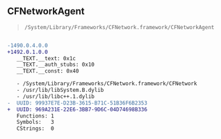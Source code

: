 ## CFNetworkAgent

> `/System/Library/Frameworks/CFNetwork.framework/CFNetworkAgent`

```diff

-1490.0.4.0.0
+1492.0.1.0.0
   __TEXT.__text: 0x1c
   __TEXT.__auth_stubs: 0x10
   __TEXT.__const: 0x40

   - /System/Library/Frameworks/CFNetwork.framework/CFNetwork
   - /usr/lib/libSystem.B.dylib
   - /usr/lib/libc++.1.dylib
-  UUID: 99937E7E-D23B-3615-B71C-51B36F6B2353
+  UUID: 969A231E-22E6-3BB7-9D6C-04D74698B336
   Functions: 1
   Symbols:   3
   CStrings:  0

```
